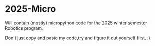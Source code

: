 # 2025-Micro

Will contain (mostly) micropython code for the 2025 winter semester Robotics program.

Don't just copy and paste my code,try and figure it out yourself first. :)
